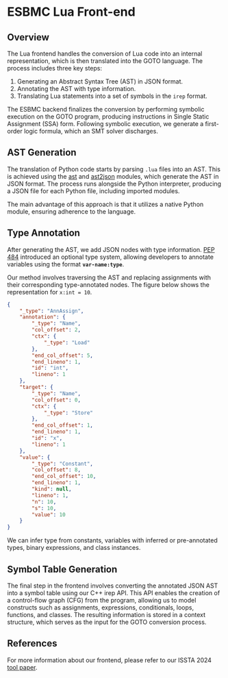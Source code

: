# ESBMC Lua Front-end

## Overview

The Lua frontend handles the conversion of Lua code into
an internal representation, which is then translated into the GOTO
language. The process includes three key steps:

1. Generating an Abstract Syntax Tree (AST) in JSON format.
2. Annotating the AST with type information.
3. Translating Lua statements into a set of symbols in the `irep`
   format.

The ESBMC backend finalizes the conversion by performing symbolic
execution on the GOTO program, producing instructions in Single
Static Assignment (SSA) form.
Following symbolic execution, we generate a first-order logic
formula, which an SMT solver discharges.

## AST Generation

The translation of Python code starts by parsing `.lua` files into
an AST. This is achieved using the [ast](https://docs.python.org/3/library/ast.html) and
[ast2json](https://pypi.org/project/ast2json/) modules, which
generate the AST in JSON format. The process runs alongside the
Python interpreter, producing a JSON file for each Python file,
including imported modules.

The main advantage of this approach is that it utilizes a native
Python module, ensuring adherence to the language.

## Type Annotation

After generating the AST, we add JSON nodes with type information.
[PEP 484](https://peps.python.org/pep-0484/) introduced an optional
type system, allowing developers to annotate variables using the
format **`var-name:type`**.

Our method involves traversing the AST and replacing assignments
with their corresponding type-annotated nodes. The figure below
shows the representation for <code>x:int = 10</code>.

```json
{
    "_type": "AnnAssign",
    "annotation": {
        "_type": "Name",
        "col_offset": 2,
        "ctx": {
            "_type": "Load"
        },
        "end_col_offset": 5,
        "end_lineno": 1,
        "id": "int",
        "lineno": 1
    },
    "target": {
        "_type": "Name",
        "col_offset": 0,
        "ctx": {
            "_type": "Store"
        },
        "end_col_offset": 1,
        "end_lineno": 1,
        "id": "x",
        "lineno": 1
    },
    "value": {
        "_type": "Constant",
        "col_offset": 8,
        "end_col_offset": 10,
        "end_lineno": 1,
        "kind": null,
        "lineno": 1,
        "n": 10,
        "s": 10,
        "value": 10
    }
}
```

We can infer type from constants, variables with inferred or
pre-annotated types, binary expressions, and class instances.

## Symbol Table Generation

The final step in the frontend involves converting the annotated
JSON AST into a symbol table using our C++ irep API. This API
enables the creation of a control-flow graph (CFG) from the program,
allowing us to model constructs such as assignments, expressions,
conditionals, loops, functions, and classes. The resulting
information is stored in a context structure, which serves as the
input for the GOTO conversion process.

## References

For more information about our frontend, please refer to our
ISSTA 2024 [tool paper](https://dl.acm.org/doi/abs/10.1145/3650212.3685304).
